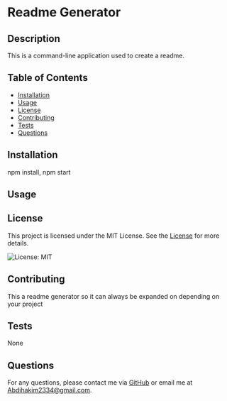 # Readme Generator

## Description
This is a command-line application used to create a readme.

## Table of Contents
- [Installation](#installation)
- [Usage](#usage)
- [License](#license)
- [Contributing](#contributing)
- [Tests](#tests)
- [Questions](#questions)

## Installation
npm install, npm start

## Usage


## License

This project is licensed under the MIT License. See the [License](https://opensource.org/licenses/MIT) for more details.

![License: MIT](https://img.shields.io/badge/License-MIT-yellow.svg)

## Contributing
This a readme generator so it can always be expanded on depending on your project

## Tests
None

## Questions
For any questions, please contact me via [GitHub](https://github.com/Abdihakim2334) or email me at Abdihakim2334@gmail.com.
